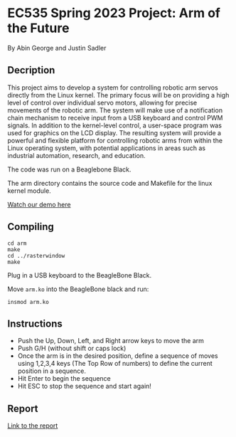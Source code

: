 # EC535 Spring 2023 Project: Arm of the Future
By Abin George and Justin Sadler

## Decription
This project aims to develop a system for controlling robotic arm servos directly from the Linux kernel. The primary focus will be on providing a high level of control over individual servo motors, allowing for precise movements of the robotic arm. The system will make use of a notification chain mechanism to receive input from a USB keyboard and control PWM signals. In addition to the kernel-level control, a user-space program was used for graphics on the LCD display. The resulting system will provide a powerful and flexible platform for controlling robotic arms from within the Linux operating system, with potential applications in areas such as industrial automation, research, and education.


The code was run on a Beaglebone Black. 

The arm directory contains the source code and Makefile for the linux kernel module. 

[Watch our demo here](https://youtu.be/9GUjCSS79KA)
## Compiling

```
cd arm
make
cd ../rasterwindow
make
```
Plug in a USB keyboard to the BeagleBone Black. 

Move ```arm.ko``` into the BeagleBone black and run:

```
insmod arm.ko
```

## Instructions

- Push the Up, Down, Left, and Right arrow keys to move the arm
- Push G/H (without shift or caps lock)
- Once the arm is in the desired position, define a sequence of moves using 1,2,3,4 keys (The Top Row of numbers) to define the current position in a sequence. 
- Hit Enter to begin the sequence
- Hit ESC to stop the sequence and start again!

## Report
[Link to the report](Report)

